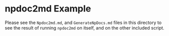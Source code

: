 # npdoc2md Example

Please see the `Npdoc2md.md`, and `GenerateNpDocs.md` files in this directory to see the result of running `npdoc2md` on itself, and on the other included script.
